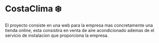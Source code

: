 # CostaClima ❄️
El proyecto consiste en una web para la empresa mas concretamente una tienda online, esta consistira en venta de aire acondicionado ademas de el servicio de instalacion que proporciona la empresa.

